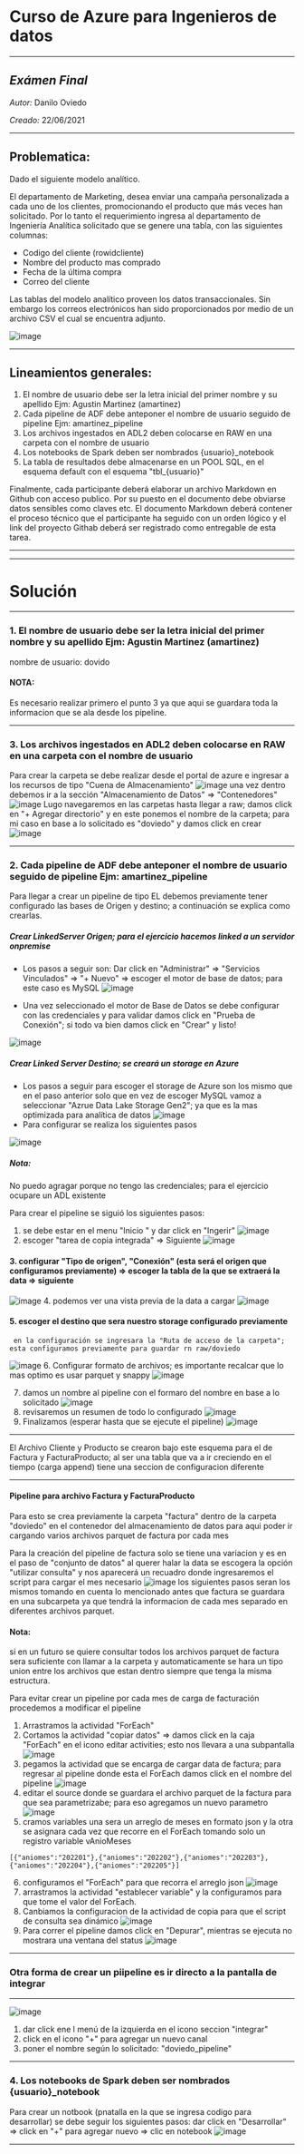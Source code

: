 # Curso de Azure para Ingenieros de datos
***
## *Exámen Final*
*Autor:* Danilo Oviedo

*Creado:* 22/06/2021
***
## Problematica:
Dado el siguiente modelo analítico.
 
El departamento de Marketing, desea enviar una campaña personalizada a cada uno de los clientes, promocionando el producto que más veces han solicitado. Por lo tanto el requerimiento ingresa al departamento de Ingeniería Analítica solicitado que se genere una tabla, con las siguientes columnas:

- Codigo del cliente (rowidcliente)
- Nombre del producto mas comprado
- Fecha de la última compra
- Correo del cliente

Las tablas del modelo analítico proveen los datos transaccionales. Sin embargo los correos electrónicos han sido proporcionados por medio de un archivo CSV el cual se encuentra adjunto.

![image](https://user-images.githubusercontent.com/67159200/175715268-7a927afe-64ef-4ae8-ba29-f4dfc20c9879.png)


***
## Lineamientos generales:

1. El nombre de usuario debe ser la letra inicial del primer nombre y su apellido Ejm: Agustin Martinez (amartinez)
2. Cada pipeline de ADF debe anteponer el nombre de usuario seguido de pipeline Ejm: amartinez_pipeline
3. Los archivos ingestados en ADL2 deben colocarse en RAW en una carpeta con el nombre de usuario
4. Los notebooks de Spark deben ser nombrados  {usuario}_notebook
5. La tabla de resultados debe almacenarse en un POOL SQL, en el esquema default con el esquema "tbl_{usuario}"

Finalmente, cada participante deberá elaborar un archivo Markdown en Github con acceso publico. Por su puesto en el documento debe obviarse datos sensibles como claves etc.
El documento Markdown deberá contener el proceso técnico que el participante ha seguido con un orden lógico y el link del proyecto Githab deberá ser registrado como entregable de esta tarea.
***
***
# Solución
***
### 1. El nombre de usuario debe ser la letra inicial del primer nombre y su apellido Ejm: Agustin Martinez (amartinez)
nombre de usuario: dovido

#### NOTA: 
Es necesario realizar primero el punto 3 ya que aqui se guardara toda la informacion que se ala desde los pipeline.
***
### 3. Los archivos ingestados en ADL2 deben colocarse en RAW en una carpeta con el nombre de usuario
Para crear la carpeta se debe realizar desde el portal de azure e ingresar a los recursos de tipo "Cuena de Almacenamiento"
![image](https://user-images.githubusercontent.com/67159200/175754857-5309c1f5-7d48-457d-bfd2-08b6905377de.png)
una vez dentro debemos ir a la sección "Almacenamiento de Datos" => "Contenedores"
![image](https://user-images.githubusercontent.com/67159200/175754888-c5cba07a-ed65-42a3-908d-73e786e0b800.png)
Lugo navegaremos en las carpetas hasta llegar a raw; damos click en "+ Agregar directorio" y en este ponemos el nombre de la carpeta; para mi caso en base a lo solicitado es "doviedo" y damos click en crear
![image](https://user-images.githubusercontent.com/67159200/175754925-60900719-aea4-4dc5-bb97-a38b6df07ff3.png)
****
### 2. Cada pipeline de ADF debe anteponer el nombre de usuario seguido de pipeline Ejm: amartinez_pipeline
Para llegar a crear un pipeline de tipo EL debemos previamente tener configurado las bases de Origen y destino; a continuación se explica como crearlas.

##### Crear LinkedServer Origen; para el ejercicio hacemos linked a un servidor onpremise
- Los pasos a seguir son:
    Dar click en "Administrar" => "Servicios Vinculados" => "+ Nuevo" => escoger el motor de base de datos; para este caso es MySQL
 ![image](https://user-images.githubusercontent.com/67159200/175752946-53f1c3a5-bb42-4957-9b99-b2053413e019.png)
 
 - Una vez seleccionado el motor de Base de Datos se debe configurar con las credenciales y para validar damos click en "Prueba de Conexión"; si todo va bien damos click en "Crear" y listo!

 ![image](https://user-images.githubusercontent.com/67159200/175753099-a5f05a60-8447-4c78-bc46-c5eedf315496.png)

 

##### Crear Linked Server Destino; se creará un storage en Azure
- Los pasos a seguir para escoger el storage de Azure son los mismo que en el paso anterior solo que en vez de escoger MySQL vamoz a seleccionar "Azrue Data Lake Storage Gen2"; ya que es la mas optimizada para analítica de datos
![image](https://user-images.githubusercontent.com/67159200/175753404-a6bc0de3-837a-419f-9729-625c176e7a1f.png)
- Para configurar se realiza los siguientes pasos

![image](https://user-images.githubusercontent.com/67159200/175753819-8916c67c-ef58-43f6-b9df-71bd41358b81.png)
##### Nota:
No puedo agragar porque no tengo las credenciales; para el ejercicio ocupare un ADL existente

Para crear el pipeline se siguió los siguientes pasos:
  1. se debe estar en el menu "Inicio " y dar click en "Ingerir"
  ![image](https://user-images.githubusercontent.com/67159200/175755017-b5b324c1-d1df-462a-9e47-6fea03ec46e1.png)
  2. escoger "tarea de copia integrada" => Siguiente
  ![image](https://user-images.githubusercontent.com/67159200/175755057-ec220cdd-3334-4080-a799-f4ca096a87a9.png)
  #### 3. configurar "Tipo de origen", "Conexión" (esta será el origen que configuramos previamente) => escoger la tabla de la que se extraerá la data => siguiente
  ![image](https://user-images.githubusercontent.com/67159200/175755133-d0b6aa14-0300-4e30-a336-c4c4db36d323.png)
  4. podemos ver una vista previa de la data a cargar
  ![image](https://user-images.githubusercontent.com/67159200/175755146-f890d62f-b03e-40f4-81ba-a8bc325d657e.png)
  #### 5. escoger el destino que sera nuestro storage configurado previamente
     en la configuración se ingresara la "Ruta de acceso de la carpeta"; esta configuramos previamente para guardar rn raw/doviedo
  ![image](https://user-images.githubusercontent.com/67159200/175755244-1742205a-7291-48dc-8946-c425aaf786b9.png)
  6. Configurar formato de archivos; es importante recalcar que lo mas optimo es usar parquet y snappy
  ![image](https://user-images.githubusercontent.com/67159200/175755270-bfbcb125-2278-4621-afba-22889dec547b.png)
  
  7. damos un nombre al pipeline con el formaro del nombre en base a lo solicitado 
  ![image](https://user-images.githubusercontent.com/67159200/175755993-227b9540-ef49-4180-a4cd-fbce473521fe.png)
  8. revisaremos un resumen de todo lo configurado 
  ![image](https://user-images.githubusercontent.com/67159200/175756008-e0a25d4b-28d2-4882-a888-363bae31e5c5.png)
  9. Finalizamos (esperar hasta que se ejecute el pipeline)
  ![image](https://user-images.githubusercontent.com/67159200/175755361-7c23615d-e65b-4feb-82c2-20f34c2600e4.png)
***
El Archivo Cliente y Producto se crearon bajo este esquema para el de Factura y FacturaProducto; al ser una tabla que va a ir creciendo en el tiempo (carga append) tiene una seccion de configuracion diferente
***
#### Pipeline para archivo  Factura y FacturaProducto
Para esto se crea previamente la carpeta "factura" dentro de la carpeta "doviedo" en el contenedor del almacenamiento de datos para aqui poder ir cargando varios archivos parquet de factura por cada mes

Para la creación del pipeline de factura solo se tiene una variacion y es en el paso de "conjunto de datos" al querer halar la data se escogera la opción "utilizar consulta" y nos aparecerá un recuadro donde ingresaremos el script para cargar el mes necesario
![image](https://user-images.githubusercontent.com/67159200/175756870-8477fe5b-7438-4430-b1c1-ace2780a4eca.png)
los siguientes pasos seran los mismos tomando en cuenta lo mencionado antes que factura se guardara en una subcarpeta ya que tendrá la informacion de cada mes separado en diferentes archivos parquet.
#### Nota:
si en un futuro se quiere consultar todos los archivos parquet de factura sera suficiente con llamar a la carpeta y automaticamente se hara un tipo union entre los archivos que estan dentro siempre que tenga la misma estructura.

Para evitar crear un pipeline por cada mes de carga de facturación procedemos a modificar el pipeline
 1. Arrastramos la actividad "ForEach"
 2. Cortamos la actividad "copiar datos" => damos click en la caja "ForEach" en el icono editar activities; esto nos llevara a una subpantalla
 ![image](https://user-images.githubusercontent.com/67159200/175757678-c038503c-5e6d-466f-b0a3-83e2c5b568c8.png)
 3. pegamos la actividad que se encarga de cargar data de factura; para regresar al pipeline donde esta el ForEach damos click en el nombre del pipeline
 ![image](https://user-images.githubusercontent.com/67159200/175757723-0a6c3699-4eca-4b23-b2a4-2070e5df93a5.png)
 4. editar el source donde se guardara el archivo parquet de la factura para que sea parametrizabe; para eso agregamos un nuevo parametro
 ![image](https://user-images.githubusercontent.com/67159200/175758476-cc637b1a-3cda-4e1d-8b82-96f37c71d596.png)
 5. cramos variables una sera un arreglo de meses en formato json y la otra se asignara cada vez que recorre en el ForEach tomando solo un registro
 variable vAnioMeses
 ```
 [{"aniomes":"202201"},{"aniomes":"202202"},{"aniomes":"202203"},{"aniomes":"202204"},{"aniomes":"202205"}]
 ```  
 6. configuramos el "ForEach" para que recorra el arreglo json
 ![image](https://user-images.githubusercontent.com/67159200/175758872-380e044b-228d-4d3b-8135-da714f0c26b4.png)
 7. arrastramos la actividad "establecer variable" y la configuramos para que tome el valor del ForEach.
 8. Canbiamos la configuracion de la actividad de copia para que el script de consulta sea dinámico
 ![image](https://user-images.githubusercontent.com/67159200/175759015-4af1ef86-798f-4e5f-8a16-8c61663a2e7f.png)
 10. Para correr el pipeline damos click en "Depurar", mientras se ejecuta no mostrara una ventana del status
 ![image](https://user-images.githubusercontent.com/67159200/175762503-8088c112-fcac-40cb-b03a-eab02431f736.png)

***
### Otra forma de crear un piipeline es ir directo a la pantalla de integrar
***
![image](https://user-images.githubusercontent.com/67159200/175699066-dd570642-1d38-497e-864e-a507b3ec8cb9.png)
1. dar click ene l menú de la izquierda en el icono seccion "integrar"
2. click en el icono "+" para agregar un nuevo canal
3. poner el nombre según lo solicitado: "doviedo_pipeline"
***
### 4. Los notebooks de Spark deben ser nombrados  {usuario}_notebook
Para crear un notbook (pnatalla en la que se ingresa codigo para desarrollar) se debe seguir los siguientes pasos:
dar click en "Desarrollar" => click en "+" para agregar nuevo => clic en notebook
![image](https://user-images.githubusercontent.com/67159200/175762851-60435563-ec5c-4363-9205-6ec112af46bb.png)




***

